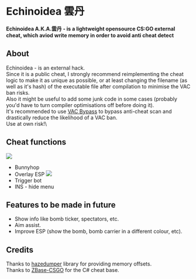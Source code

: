 # Echinoidea 雲丹
 **Echinoidea A.K.A.雲丹 - is a lightweight opensource CS:GO external cheat, which aviod write memory in order to avoid anti cheat detect**

## About
Echinoidea - is an external hack.\
Since it is a public cheat, I strongly recommend reimplementing the cheat logic to make it as unique as possible, or at least changing the filename (as well as it's hash) of the executable file after compilation to minimise the VAC ban risks.\
Also it might be useful to add some junk code in some cases (probably you'd have to turn compiler optimisations off before doing it).\
It's recommended to use [VAC Bypass](https://github.com/danielkrupinski/VAC-Bypass-Loader) to bypass anti-cheat scan and drastically reduce the likelihood of a VAC ban.\
Use at own risk!\

## Cheat functions
![](https://user-images.githubusercontent.com/65479796/202891808-7ed1ffa7-4438-44e0-b36d-f2b5c114550d.png)
- Bunnyhop
- Overlay ESP
![](https://user-images.githubusercontent.com/65479796/202891822-32848822-c9b3-49f0-aef8-e3581b992122.png)
- Trigger bot
- INS - hide menu

## Features to be made in future
- Show info like bomb ticker, spectators, etc.
- Aim assist.
- Improve ESP (show the bomb, bomb carrier in a different colour, etc).

## Credits
Thanks to [hazedumper](https://github.com/frk1/hazedumper "hazedumper") library for providing memory offsets.\
Thanks to [ZBase-CSGO](https://github.com/Coopyy/ZBase-CSGO) for the C# cheat base.
